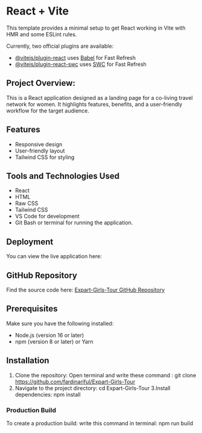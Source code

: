 # React + Vite

This template provides a minimal setup to get React working in Vite with HMR and some ESLint rules.

Currently, two official plugins are available:

- [@vitejs/plugin-react](https://github.com/vitejs/vite-plugin-react/blob/main/packages/plugin-react/README.md) uses [Babel](https://babeljs.io/) for Fast Refresh
- [@vitejs/plugin-react-swc](https://github.com/vitejs/vite-plugin-react-swc) uses [SWC](https://swc.rs/) for Fast Refresh




## Project Overview:
This is a React application designed as a landing page for a co-living travel network for women. It highlights features, benefits, and a user-friendly workflow for the target audience.
## Features
- Responsive design
- User-friendly layout
- Tailwind CSS for styling
## Tools and Technologies Used
- React
- HTML
- Raw CSS
- Tailwind CSS
- VS Code for development
- Git Bash or terminal for running the application.

## Deployment
You can view the live application here: 
## GitHub Repository
Find the source code here: [Expart-Girls-Tour GitHub Repository](https://github.com/fardinariful/Expart-Girls-Tour)

## Prerequisites
Make sure you have the following installed:
- Node.js (version 16 or later)
- npm (version 8 or later) or Yarn

## Installation
1. Clone the repository:
Open terminal and write these command : git clone https://github.com/fardinariful/Expart-Girls-Tour
2. Navigate to the project directory:
cd Expart-Girls-Tour
3.Install dependencies:
npm install
### Production Build
To create a production build:
write this command in terminal: npm run build
